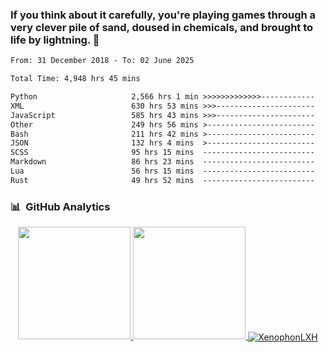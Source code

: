 ### If you think about it carefully, you're playing games through a very clever pile of sand, doused in chemicals, and brought to life by lightning.  👋

<!--START_SECTION:waka-->

```txt
From: 31 December 2018 - To: 02 June 2025

Total Time: 4,948 hrs 45 mins

Python                     2,566 hrs 1 min >>>>>>>>>>>>>------------   51.86 %
XML                        630 hrs 53 mins >>>----------------------   12.75 %
JavaScript                 585 hrs 43 mins >>>----------------------   11.84 %
Other                      249 hrs 56 mins >------------------------   05.05 %
Bash                       211 hrs 42 mins >------------------------   04.28 %
JSON                       132 hrs 4 mins  >------------------------   02.67 %
SCSS                       95 hrs 15 mins  -------------------------   01.93 %
Markdown                   86 hrs 23 mins  -------------------------   01.75 %
Lua                        56 hrs 15 mins  -------------------------   01.14 %
Rust                       49 hrs 52 mins  -------------------------   01.01 %
```

<!--END_SECTION:waka-->

### 📊 &nbsp;GitHub Analytics
<p align="center">
<a href="https://github.com/XenophonLXH">
  <img height="180em" src="https://github-readme-stats-eight-theta.vercel.app/api?username=XenophonLXH&show_icons=true&theme=algolia&include_all_commits=true&count_private=true"/>
  <img height="180em" src="https://github-readme-stats-eight-theta.vercel.app/api/top-langs/?username=XenophonLXH&layout=compact&langs_count=8&theme=algolia"/>
  <img align="center" src="https://github-readme-streak-stats.herokuapp.com/?user=XenophonLXH&theme=algolia" alt="XenophonLXH" />
</a>
</p>

